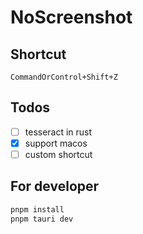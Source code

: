 # NoScreenshot

## Shortcut

```
CommandOrControl+Shift+Z
```

## Todos

- [ ] tesseract in rust
- [x] support macos
- [ ] custom shortcut

## For developer

```bash
pnpm install
pnpm tauri dev
```
